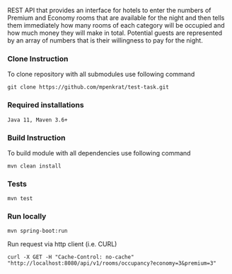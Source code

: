 
REST API that provides an interface for hotels to enter the numbers of Premium and Economy rooms that are available for the night and then tells them immediately how many rooms of each category will be occupied and how much money they will make in total. Potential guests are represented by an array of numbers that is their willingness to pay for the night.

### Clone Instruction

To clone repository with all submodules use following command
```
git clone https://github.com/mpenkrat/test-task.git
```

### Required installations
```
Java 11, Maven 3.6+
```

### Build Instruction

To build module with all dependencies use following command
```
mvn clean install
```

### Tests
```
mvn test
```

### Run locally
```
mvn spring-boot:run
```

Run request via http client (i.e. CURL)
```
curl -X GET -H "Cache-Control: no-cache" "http://localhost:8080/api/v1/rooms/occupancy?economy=3&premium=3"
```

